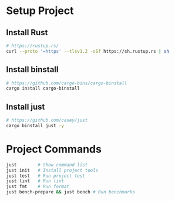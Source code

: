 
# Setup Project

## Install Rust

```bash
# https://rustup.rs/
curl --proto '=https' --tlsv1.2 -sSf https://sh.rustup.rs | sh
```

## Install binstall


```bash
# https://github.com/cargo-bins/cargo-binstall
cargo install cargo-binstall
```

## Install just

```bash
# https://github.com/casey/just
cargo binstall just -y
```

# Project Commands

```bash
just        # Show command list
just init   # Install project tools
just test   # Run project test
just lint   # Run lint
just fmt    # Run format
just bench-prepare && just bench # Run benchmarks
```